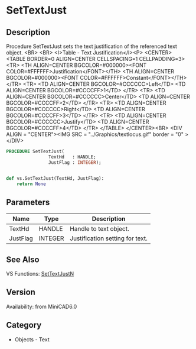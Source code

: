 # SetTextJust

## Description
Procedure SetTextJust sets the text justification of the referenced text object. &lt;BR&gt;
&lt;BR&gt;
&lt;I&gt;Table - Text Justification&lt;/I&gt;&lt;P&gt;
&lt;CENTER&gt;
&lt;TABLE BORDER=0 ALIGN=CENTER CELLSPACING=1 CELLPADDING=3&gt;
  &lt;TR&gt; 
	&lt;TH ALIGN=CENTER BGCOLOR=#000000&gt;&lt;FONT COLOR=#FFFFFF&gt;Justification&lt;/FONT&gt;&lt;/TH&gt;
	&lt;TH ALIGN=CENTER BGCOLOR=#000000&gt;&lt;FONT COLOR=#FFFFFF&gt;Constant&lt;/FONT&gt;&lt;/TH&gt;
  &lt;/TR&gt;
  &lt;TR&gt; 
	&lt;TD ALIGN=CENTER BGCOLOR=#CCCCCC&gt;Left&lt;/TD&gt;
	&lt;TD ALIGN=CENTER BGCOLOR=#CCCCFF&gt;1&lt;/TD&gt;
  &lt;/TR&gt;
  &lt;TR&gt; 
	&lt;TD ALIGN=CENTER BGCOLOR=#CCCCCC&gt;Center&lt;/TD&gt;
	&lt;TD ALIGN=CENTER BGCOLOR=#CCCCFF&gt;2&lt;/TD&gt;
  &lt;/TR&gt;
  &lt;TR&gt; 
	&lt;TD ALIGN=CENTER BGCOLOR=#CCCCCC&gt;Right&lt;/TD&gt;
	&lt;TD ALIGN=CENTER BGCOLOR=#CCCCFF&gt;3&lt;/TD&gt;
  &lt;/TR&gt;
  &lt;TR&gt; 
	&lt;TD ALIGN=CENTER BGCOLOR=#CCCCCC&gt;Justify&lt;/TD&gt;
	&lt;TD ALIGN=CENTER BGCOLOR=#CCCCFF&gt;4&lt;/TD&gt;
  &lt;/TR&gt;
&lt;/TABLE&gt;
&lt;/CENTER&gt;&lt;BR&gt;
&lt;DIV ALIGN = &quot;CENTER&quot;&gt;&lt;IMG SRC = &quot;../Graphics/textlocus.gif&quot; border = &quot;0&quot; &gt;&lt;/DIV&gt;

```pascal
PROCEDURE SetTextJust(
				TextHd   : HANDLE;
				JustFlag : INTEGER);
```

```python

def vs.SetTextJust(TextHd, JustFlag):
    return None
```

## Parameters
|Name|Type|Description|
|---|---|---|
|TextHd|HANDLE|Handle to text object.|
|JustFlag|INTEGER|Justification setting for text.|

## See Also
VS Functions:
[SetTextJustN](SetTextJustN.md)

## Version
Availability: from MiniCAD6.0
## Category
* Objects - Text

